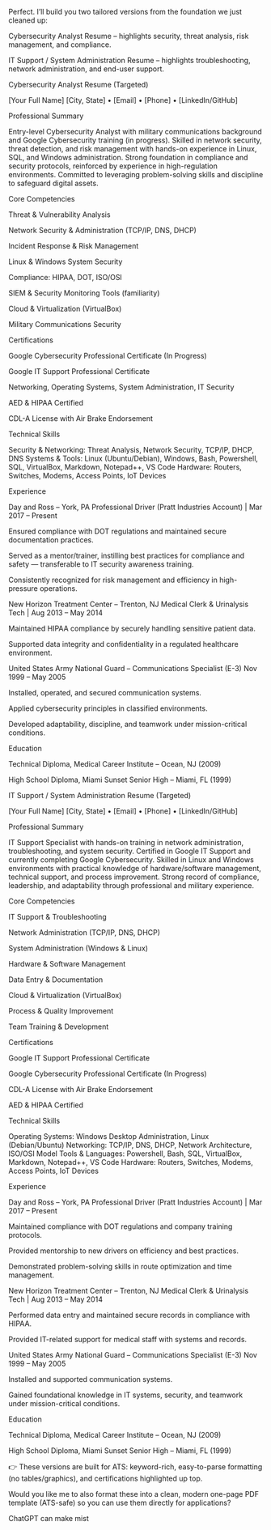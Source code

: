 Perfect. I’ll build you two tailored versions from the foundation we just cleaned up:

Cybersecurity Analyst Resume – highlights security, threat analysis, risk management, and compliance.

IT Support / System Administration Resume – highlights troubleshooting, network administration, and end-user support.

Cybersecurity Analyst Resume (Targeted)

[Your Full Name]
[City, State] • [Email] • [Phone] • [LinkedIn/GitHub]

Professional Summary

Entry-level Cybersecurity Analyst with military communications background and Google Cybersecurity training (in progress). Skilled in network security, threat detection, and risk management with hands-on experience in Linux, SQL, and Windows administration. Strong foundation in compliance and security protocols, reinforced by experience in high-regulation environments. Committed to leveraging problem-solving skills and discipline to safeguard digital assets.

Core Competencies

Threat & Vulnerability Analysis

Network Security & Administration (TCP/IP, DNS, DHCP)

Incident Response & Risk Management

Linux & Windows System Security

Compliance: HIPAA, DOT, ISO/OSI

SIEM & Security Monitoring Tools (familiarity)

Cloud & Virtualization (VirtualBox)

Military Communications Security

Certifications

Google Cybersecurity Professional Certificate (In Progress)

Google IT Support Professional Certificate

Networking, Operating Systems, System Administration, IT Security

AED & HIPAA Certified

CDL-A License with Air Brake Endorsement

Technical Skills

Security & Networking: Threat Analysis, Network Security, TCP/IP, DHCP, DNS
Systems & Tools: Linux (Ubuntu/Debian), Windows, Bash, Powershell, SQL, VirtualBox, Markdown, Notepad++, VS Code
Hardware: Routers, Switches, Modems, Access Points, IoT Devices

Experience

Day and Ross – York, PA
Professional Driver (Pratt Industries Account) | Mar 2017 – Present

Ensured compliance with DOT regulations and maintained secure documentation practices.

Served as a mentor/trainer, instilling best practices for compliance and safety — transferable to IT security awareness training.

Consistently recognized for risk management and efficiency in high-pressure operations.

New Horizon Treatment Center – Trenton, NJ
Medical Clerk & Urinalysis Tech | Aug 2013 – May 2014

Maintained HIPAA compliance by securely handling sensitive patient data.

Supported data integrity and confidentiality in a regulated healthcare environment.

United States Army National Guard – Communications Specialist (E-3)
Nov 1999 – May 2005

Installed, operated, and secured communication systems.

Applied cybersecurity principles in classified environments.

Developed adaptability, discipline, and teamwork under mission-critical conditions.

Education

Technical Diploma, Medical Career Institute – Ocean, NJ (2009)

High School Diploma, Miami Sunset Senior High – Miami, FL (1999)

IT Support / System Administration Resume (Targeted)

[Your Full Name]
[City, State] • [Email] • [Phone] • [LinkedIn/GitHub]

Professional Summary

IT Support Specialist with hands-on training in network administration, troubleshooting, and system security. Certified in Google IT Support and currently completing Google Cybersecurity. Skilled in Linux and Windows environments with practical knowledge of hardware/software management, technical support, and process improvement. Strong record of compliance, leadership, and adaptability through professional and military experience.

Core Competencies

IT Support & Troubleshooting

Network Administration (TCP/IP, DNS, DHCP)

System Administration (Windows & Linux)

Hardware & Software Management

Data Entry & Documentation

Cloud & Virtualization (VirtualBox)

Process & Quality Improvement

Team Training & Development

Certifications

Google IT Support Professional Certificate

Google Cybersecurity Professional Certificate (In Progress)

CDL-A License with Air Brake Endorsement

AED & HIPAA Certified

Technical Skills

Operating Systems: Windows Desktop Administration, Linux (Debian/Ubuntu)
Networking: TCP/IP, DNS, DHCP, Network Architecture, ISO/OSI Model
Tools & Languages: Powershell, Bash, SQL, VirtualBox, Markdown, Notepad++, VS Code
Hardware: Routers, Switches, Modems, Access Points, IoT Devices

Experience

Day and Ross – York, PA
Professional Driver (Pratt Industries Account) | Mar 2017 – Present

Maintained compliance with DOT regulations and company training protocols.

Provided mentorship to new drivers on efficiency and best practices.

Demonstrated problem-solving skills in route optimization and time management.

New Horizon Treatment Center – Trenton, NJ
Medical Clerk & Urinalysis Tech | Aug 2013 – May 2014

Performed data entry and maintained secure records in compliance with HIPAA.

Provided IT-related support for medical staff with systems and records.

United States Army National Guard – Communications Specialist (E-3)
Nov 1999 – May 2005

Installed and supported communication systems.

Gained foundational knowledge in IT systems, security, and teamwork under mission-critical conditions.

Education

Technical Diploma, Medical Career Institute – Ocean, NJ (2009)

High School Diploma, Miami Sunset Senior High – Miami, FL (1999)

👉 These versions are built for ATS: keyword-rich, easy-to-parse formatting (no tables/graphics), and certifications highlighted up top.

Would you like me to also format these into a clean, modern one-page PDF template (ATS-safe) so you can use them directly for applications?

ChatGPT can make mist
